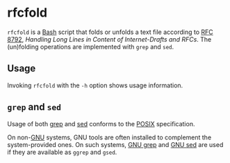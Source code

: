 # rfcfold

`rfcfold` is a [Bash](https://www.gnu.org/software/bash/)
script that folds or unfolds a text file according to
[RFC 8792](https://www.rfc-editor.org/info/rfc8792),
*Handling Long Lines in Content of Internet-Drafts and RFCs*.
The (un)folding operations are implemented with `grep` and `sed`.

## Usage

Invoking `rfcfold` with the `-h` option shows usage information.

## `grep` and `sed`

Usage of both
[grep](https://pubs.opengroup.org/onlinepubs/9699919799/utilities/grep.html)
and
[sed](https://pubs.opengroup.org/onlinepubs/9699919799/utilities/sed.html)
conforms to the
[POSIX](https://pubs.opengroup.org/onlinepubs/9699919799/)
specification.

On non-[GNU](https://www.gnu.org/) systems, GNU tools are often
installed to complement the system-provided ones.  On such systems,
[GNU grep](https://www.gnu.org/software/grep/)
and
[GNU sed](https://www.gnu.org/software/sed/)
are used if they are available as `ggrep` and `gsed`.
